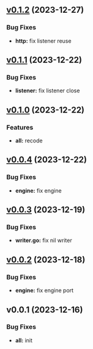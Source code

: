 
<a name="v0.1.2"></a>
## [v0.1.2](https://8.140.161.172/wangsb/wgateway/compare/v0.1.1...v0.1.2) (2023-12-27)

### Bug Fixes

* **http:** fix listener reuse


<a name="v0.1.1"></a>
## [v0.1.1](https://8.140.161.172/wangsb/wgateway/compare/v0.1.0...v0.1.1) (2023-12-22)

### Bug Fixes

* **listener:** fix listener close


<a name="v0.1.0"></a>
## [v0.1.0](https://8.140.161.172/wangsb/wgateway/compare/v0.0.4...v0.1.0) (2023-12-22)

### Features

* **all:** recode


<a name="v0.0.4"></a>
## [v0.0.4](https://8.140.161.172/wangsb/wgateway/compare/v0.0.3...v0.0.4) (2023-12-22)

### Bug Fixes

* **engine:** fix engine


<a name="v0.0.3"></a>
## [v0.0.3](https://8.140.161.172/wangsb/wgateway/compare/v0.0.2...v0.0.3) (2023-12-19)

### Bug Fixes

* **writer.go:** fix nil writer


<a name="v0.0.2"></a>
## [v0.0.2](https://8.140.161.172/wangsb/wgateway/compare/v0.0.1...v0.0.2) (2023-12-18)

### Bug Fixes

* **engine:** fix engine port


<a name="v0.0.1"></a>
## v0.0.1 (2023-12-16)

### Bug Fixes

* **all:** init

